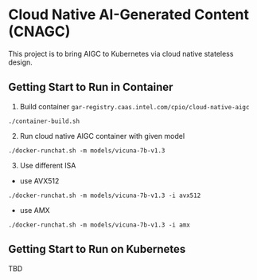 # Cloud Native AI-Generated Content (CNAGC)

This project is to bring AIGC to Kubernetes via cloud native stateless design.

## Getting Start to Run in Container

1. Build container `gar-registry.caas.intel.com/cpio/cloud-native-aigc`

```
./container-build.sh
```

2. Run cloud native AIGC container with given model

```
./docker-runchat.sh -m models/vicuna-7b-v1.3
```

3. Use different ISA

- use AVX512

```
./docker-runchat.sh -m models/vicuna-7b-v1.3 -i avx512
```

- use AMX

```
./docker-runchat.sh -m models/vicuna-7b-v1.3 -i amx
```


## Getting Start to Run on Kubernetes

TBD
